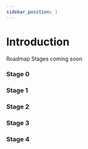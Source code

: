 ```yaml
---
sidebar_position: 1
---
```


# Introduction

Roadmap Stages coming soon

### Stage 0
### Stage 1
### Stage 2
### Stage 3
### Stage 4